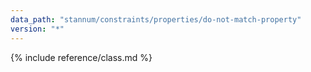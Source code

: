 ```yaml
---
data_path: "stannum/constraints/properties/do-not-match-property"
version: "*"
---
```


{% include reference/class.md %}
